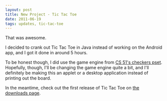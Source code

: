 ```yaml
---
layout: post
title: New Project - Tic Tac Toe
date: 2011-06-19
tags: updates, tic-tac-toe
---
```


That was awesome. 

I decided to crank out Tic Tac Toe in Java instead of working on the Android app, and I got it done in around 5 hours. 

<!--more-->

To be honest though, I did use the game engine from <a href="http://www.seas.harvard.edu/courses/cs51/hw/ps8.pdf" target="blank">CS 51's checkers pset</a>. Hopefully, though, I'll be changing the game engine quite a bit, and I'll definitely be making this an applet or a desktop application instead of printing out the board. 

In the meantime, check out the first release of Tic Tac Toe on <a href="projects.php?project=4">the downloads page</a>.